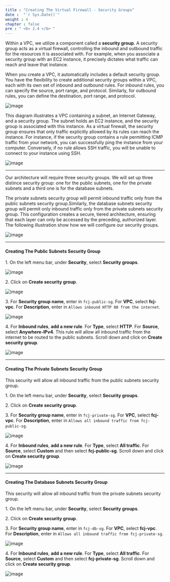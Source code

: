 ```yaml
---
title : "Creating The Virtual Firewall - Security Groups"
date :  "`r Sys.Date()`" 
weight : 4
chapter : false
pre : " <b> 2.4 </b> "
---
```


Within a VPC, we utilize a component called a **security group**. A security group acts as a virtual firewall, controlling the inbound and outbound traffic for the resources it is associated with. For example, when you associate a security group with an EC2 instance, it precisely dictates what traffic can reach and leave that instance.

When you create a VPC, it automatically includes a default security group. You have the flexibility to create additional security groups within a VPC, each with its own set of inbound and outbound rules. For inbound rules, you can specify the source, port range, and protocol. Similarly, for outbound rules, you can define the destination, port range, and protocol.

![image](/images/2.4/2.png)

This diagram illustrates a VPC containing a subnet, an Internet Gateway, and a security group. The subnet holds an EC2 instance, and the security group is associated with this instance. As a virtual firewall, the security group ensures that only traffic explicitly allowed by its rules can reach the instance. For instance, if the security group contains a rule permitting ICMP traffic from your network, you can successfully ping the instance from your computer. Conversely, if no rule allows SSH traffic, you will be unable to connect to your instance using SSH.

![image](/images/2.4/1.png)

___

Our architecture will require three security groups. We will set up three distince security group: one for the public subnets, one for the private subnets and a third one is for the database subnets.

The private subnets security group will permit inbound traffic only from the public subnets security group.Similarly, the database subnets security group will permit only inbound traffic only from the private subnets security group. This configuration creates a secure, tiered architecture, ensuring that each layer can only be accessed by the preceding, authorized layer. The following illustration show how we will configure our security groups.

![image](/images/2.4/3.png)

___

#### Creating The Public Subnets Security Group

1\. On the left menu bar, under **Security**, select **Security groups**.

![image](/images/2.4/Group37.png)

2\. Click on **Create security group**.

![image](/images/2.4/Group36.png)

3\. For **Security group name**, enter in `fcj-public-sg`. For **VPC**, select **fcj-vpc**.
For **Description**, enter in `Allows inbound HTTP 80 from the internet`.

![image](/images/2.4/Group38.png)

4\. For **Inbound rules**, **add a new rule**. For **Type**, select **HTTP**. For **Source**, select **Anywhere-IPv4**. This rule will allow all inbound traffic from the internet to be routed to the public subnets. Scroll down and click on **Create security group**.

![image](/images/2.4/Group39.png)

___

#### Creating The Private Subnets Security Group

This security will allow all inbound traffic from the public subnets security group.

1\. On the left menu bar, under **Security**, select **Security groups**.

2\. Click on **Create security group**.

3\. For **Security group name**, enter in `fcj-private-sg`. For **VPC**, select **fcj-vpc**.
For **Description**, enter in `Allows all inbound traffic from fcj-public-sg`.

![image](/images/2.4/Group40.png)

4\. For **Inbound rules**, **add a new rule**. For **Type**, select **All traffic**. For **Source**, select **Custom** and then select **fcj-public-sg**. Scroll down and click on **Create security group**.

![image](/images/2.4/Group41.png)

___

#### Creating The Database Subnets Security Group

This security will allow all inbound traffic from the private subnets security group.

1\. On the left menu bar, under **Security**, select **Security groups**.

2\. Click on **Create security group**.

3\. For **Security group name**, enter in `fcj-db-sg`. For **VPC**, select **fcj-vpc**.
For **Description**, enter in `Allows all inbound traffic from fcj-private-sg`.

![image](/images/2.4/Group42.png)

4\. For **Inbound rules**, **add a new rule**. For **Type**, select **All traffic**. For **Source**, select **Custom** and then select **fcj-private-sg**. Scroll down and click on **Create security group**.

![image](/images/2.4/Group43.png)